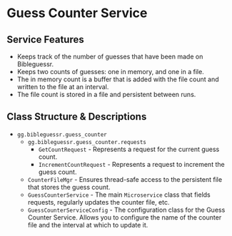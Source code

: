 # Guess Counter Service

## Service Features

- Keeps track of the number of guesses that have been made on Bibleguessr.
- Keeps two counts of guesses: one in memory, and one in a file.
- The in memory count is a buffer that is added with the file count and written to the file at an interval.
- The file count is stored in a file and persistent between runs.

## Class Structure & Descriptions

- `gg.bibleguessr.guess_counter`
    - `gg.bibleguessr.guess_counter.requests`
        - `GetCountRequest` - Represents a request for the current guess count.
        - `IncrementCountRequest` - Represents a request to increment the guess count.
    - `CounterFileMgr` - Ensures thread-safe access to the persistent file that stores the guess count.
    - `GuessCounterService` - The main `Microservice` class that fields requests, regularly updates the counter file,
      etc.
    - `GuessCounterServiceConfig` - The configuration class for the Guess Counter Service. Allows you to configure the
      name of the counter file and the interval at which to update it.